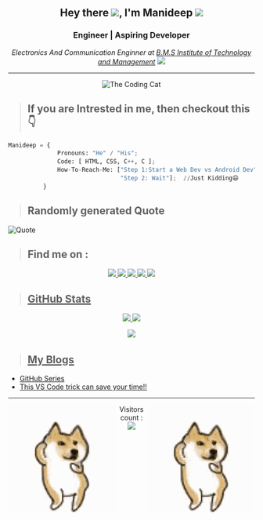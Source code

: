<h2 align="center">Hey there
 <img src="https://media.giphy.com/media/hvRJCLFzcasrR4ia7z/giphy.gif" width="30px">, I'm Manideep
 <img src="https://media.giphy.com/media/l1JJ7hRzqWBQ7dKys7/giphy.gif" width="50">
</h2>
 
<h3 align="center">Engineer | Aspiring Developer</h3> 

<p align="center">
 <em>Electronics And Communication Enginner at <a href="https://bmsit.ac.in/">B.M.S Institute of Technology and Management</a>
 <img src="https://media.giphy.com/media/YS1oEkcJAcq1q/giphy.gif" width="30"></em>
</p>
 
***

<p align="center">
   <img height="300px" width="500px" src="https://media.giphy.com/media/VekcnHOwOI5So/giphy.gif" alt="The Coding Cat"/>
</p>
 
><h2>If you are Intrested in me, then checkout this👇</h2>
 
 ```Python
Manideep = {
               Pronouns: "He" / "His";
               Code: [ HTML, CSS, C++, C ];
               How-To-Reach-Me: ["Step 1:Start a Web Dev vs Android Dev"
                                 "Step 2: Wait"];  //Just Kidding😄
           }
```

><h2>Randomly generated Quote</h2>
 ![Quote](https://github-readme-quotes.herokuapp.com/quote?theme=material-palenight&animation=grow_out_in&layout=default&font=default)
 
><h2>Find me on :</h2>

<div align="center">
<a href="https://twitter.com/Manideep085"><img src="https://img.shields.io/badge/Twitter-1DA1F2?style=for-the-badge&logo=twitter&logoColor=white">
<a href="https://www.linkedin.com/in/manideep-k-02a4b0208/"><img src="https://img.shields.io/badge/LinkedIn-0077B5?style=for-the-badge&logo=linkedin&logoColor=white">
<a href="https://hashnode.com/@Manideep01"><img src="https://img.shields.io/badge/Hashnode-2962FF?style=for-the-badge&logo=hashnode&logoColor=white">
<a href="https://www.instagram.com/mani_0248/"><img src="https://img.shields.io/badge/Instagram-E4405F?style=for-the-badge&logo=instagram&logoColor=white">
<a href="https://www.hackerrank.com/kunjetimanideep"><img src="https://img.shields.io/badge/-Hackerrank-2EC866?style=for-the-badge&logo=HackerRank&logoColor=white">
</div>

><h2>GitHub Stats</h2>
<div align="center">
 <img src="https://github-readme-stats.vercel.app/api?username=Manideep-Kunjeti&show_icons=true&theme=radical">
 <img src="https://github-readme-stats.vercel.app/api/top-langs/?username=Manideep-Kunjeti&layout=compact&theme=radical">
</div>
<p align="center">
 <img src="https://github-readme-streak-stats.herokuapp.com?user=Manideep-Kunjeti&theme=dark&stroke=DD2727">
</p>
 
><h2>My Blogs</h2>
 <!-- BLOG-POST-LIST:START -->
 - [GitHub Series](https://kunjetimanideep.hashnode.dev/series/github-learning)
 - [This VS Code trick can save your time!!](https://kunjetimanideep.hashnode.dev/this-vs-code-trick-can-save-your-time)
 <!-- BLOG-POST-LIST:END -->
 
---
 
<img align="left" alt="Doge" width="" src="dogegif.gif" />
<img align="right" alt="Doge" width="" src="dogegif.gif" /> 
<p align="center"> 
   Visitors count :<br>
   <img src="https://profile-counter.glitch.me/Manideep-Kunjeti/count.svg" />
</p>
<!-- <img align="left" alt="Doge" width="" src="dogegif.gif" />
<img align="right" alt="Doge" width="" src="dogegif.gif" /> -->
 
